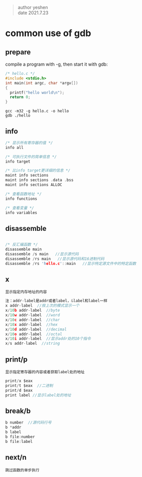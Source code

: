 
> author yeshen  
> date 2021.7.23

# common use of gdb

## prepare

compile a program with -g, then start it with gdb:

```c
/* hello.c */
#include <stdio.h>
int main(int argc, char *argv[])
{
  printf("hello world\n");
  return 0;
}
```
`gcc -m32 -g hello.c -o hello`  
`gdb ./hello`

## info

```c
/* 显示所有寄存器的值 */
info all

/* 可执行文件的简单信息 */
info target

/* 比info target更详细的信息 */
maint info sections
maint info sections .data .bss
maint info sections ALLOC

/* 查看函数地址 */
info functions

/* 查看变量 */
info variables

```

## disassemble

```c

/* 反汇编函数 */
disassemble main
disassemble /s main   //显示源代码
disassemble /rs main   //显示源代码和16进制代码
disassemble /rs 'hello.c'::main   //显示特定源文件中的特定函数

```

## x

`显示指定内存地址的内容`

```c
注：addr-label是addr或者label，&label和label一样
x addr-label  //按上次的模式显示一个
x/10b addr-label  //byte
x/10w addr-label  //word
x/10c addr-label  //char
x/10x addr-label  //hex
x/10d addr-label  //decimal
x/10o addr-label  //octal
x/10i addr-label  //显示addr处的10个指令
x/s addr-label  //string
```

## print/p

`显示指定寄存器的内容或者获取label处的地址`

```c
print/x $eax
print/t $eax  //二进制
print/d $eax
print label //显示label处的地址

```

## break/b

```c
b number  //源代码行号
b *addr
b label
b file:number
b file:label

```

## next/n

`跳过函数的单步执行`

```c

```
